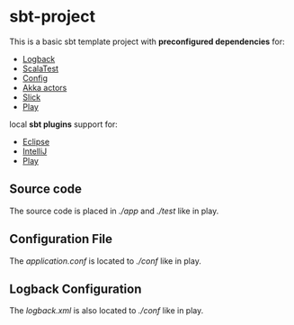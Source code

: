 # sbt-project

This is a basic sbt template project with **preconfigured dependencies** for:

* [Logback](http://logback.qos.ch/)
* [ScalaTest](http://www.scalatest.org/)
* [Config](https://github.com/typesafehub/config)
* [Akka actors](http://akka.io/)
* [Slick](http://slick.typesafe.com/)
* [Play](https://www.playframework.com/)

local **sbt plugins** support for:

* [Eclipse](https://github.com/typesafehub/sbteclipse)
* [IntelliJ](https://github.com/mpeltonen/sbt-idea)
* [Play](https://www.playframework.com/)

## Source code

The source code is placed in *./app* and *./test* like in play.

## Configuration File

The *application.conf* is located to *./conf* like in play. 

## Logback Configuration

The *logback.xml* is also located to *./conf* like in play.
